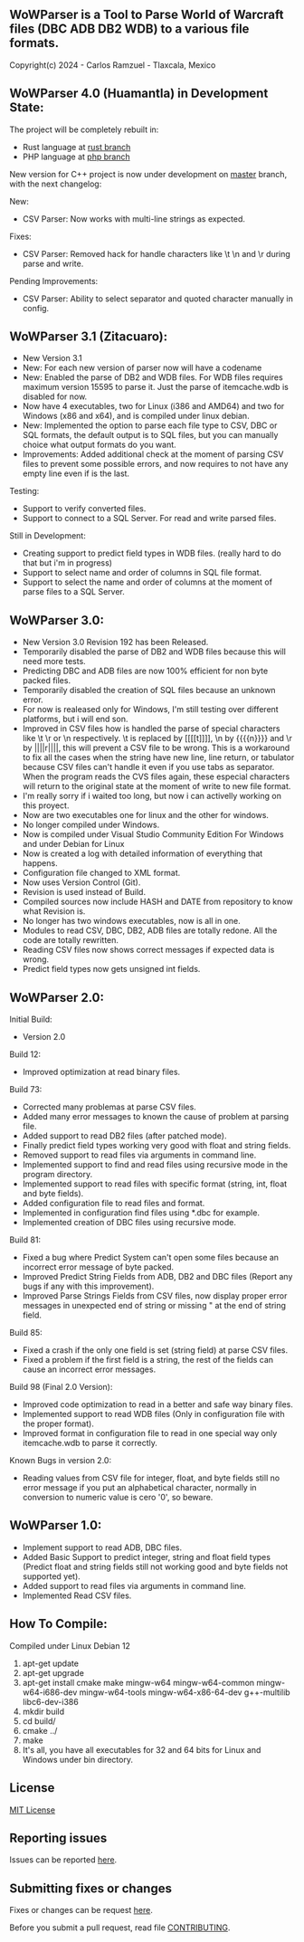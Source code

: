 ## WoWParser is a Tool to Parse World of Warcraft files (DBC ADB DB2 WDB) to a various file formats.

Copyright(c) 2024 - Carlos Ramzuel - Tlaxcala, Mexico

## WoWParser 4.0 (Huamantla) in Development State:
The project will be completely rebuilt in:
 - Rust language at [rust branch](https://github.com/glkrlos/wowparser/tree/rust)
 - PHP language at [php branch](https://github.com/glkrlos/wowparser/tree/php)

New version for C++ project is now under development on [master](https://github.com/glkrlos/wowparser) branch, with the next changelog:

New:
* CSV Parser: Now works with multi-line strings as expected.

Fixes:
* CSV Parser: Removed hack for handle characters like \t \n and \r during parse and write. 

Pending Improvements:
* CSV Parser: Ability to select separator and quoted character manually in config. 

## WoWParser 3.1 (Zitacuaro):
 * New Version 3.1
 * New: For each new version of parser now will have a codename
 * New: Enabled the parse of DB2 and WDB files. For WDB files requires maximum version 15595 to parse it. Just the parse of itemcache.wdb is disabled for now.
 * Now have 4 executables, two for Linux (i386 and AMD64) and two for Windows (x86 and x64), and is compiled under linux debian.
 * New: Implemented the option to parse each file type to CSV, DBC or SQL formats, the default output is to SQL files, but you can manually choice what output formats do you want.
 * Improvements: Added additional check at the moment of parsing CSV files to prevent some possible errors, and now requires to not have any empty line even if is the last.

Testing:
 * Support to verify converted files.
 * Support to connect to a SQL Server. For read and write parsed files.

Still in Development:
 * Creating support to predict field types in WDB files. (really hard to do that but i'm in progress)
 * Support to select name and order of columns in SQL file format.
 * Support to select the name and order of columns at the moment of parse files to a SQL Server.

## WoWParser 3.0:
 * New Version 3.0 Revision 192 has been Released.
 * Temporarily disabled the parse of DB2 and WDB files because this will need more tests.
 * Predicting DBC and ADB files are now 100% efficient for non byte packed files.
 * Temporarily disabled the creation of SQL files because an unknown error.
 * For now is realeased only for Windows, I'm still testing over different platforms, but i will end son.
 * Improved in CSV files how is handled the parse of special characters like \t \r or \n respectively.
          \t is replaced by [[[[t]]]], \n by {{{{n}}}} and \r by ||||r||||, this will prevent a CSV file to be wrong.
          This is a workaround to fix all the cases when the string have new line, line return, or tabulator because
          CSV files can't handle it even if you use tabs as separator. When the program reads the CVS files again,
          these especial characters will return to the original state at the moment of write to new file format.
 * I'm really sorry if i waited too long, but now i can activelly working on this proyect.
 * Now are two executables one for linux and the other for windows.
 * No longer compiled under Windows.
 * Now is compiled under Visual Studio Community Edition For Windows and under Debian for Linux
 * Now is created a log with detailed information of everything that happens.
 * Configuration file changed to XML format.
 * Now uses Version Control (Git).
 * Revision is used instead of Build.
 * Compiled sources now include HASH and DATE from repository to know what Revision is.
 * No longer has two windows executables, now is all in one.
 * Modules to read CSV, DBC, DB2, ADB files are totally redone. All the code are totally rewritten.
 * Reading CSV files now shows correct messages if expected data is wrong.
 * Predict field types now gets unsigned int fields.

## WoWParser 2.0:
Initial Build:
 * Version 2.0

Build 12:
 * Improved optimization at read binary files.

Build 73:
 * Corrected many problemas at parse CSV files.
 * Added many error messages to known the cause of problem at parsing file.
 * Added support to read DB2 files (after patched mode).
 * Finally predict field types working very good with float and string fields.
 * Removed support to read files via arguments in command line.
 * Implemented support to find and read files using recursive mode in the program directory.
 * Implemented support to read files with specific format (string, int, float and byte fields).
 * Added configuration file to read files and format.
 * Implemented in configuration find files using *.dbc for example.
 * Implemented creation of DBC files using recursive mode.

Build 81:
 * Fixed a bug where Predict System can't open some files because an incorrect error message of byte packed.
 * Improved Predict String Fields from ADB, DB2 and DBC files (Report any bugs if any with this improvement).
 * Improved Parse Strings Fields from CSV files, now display proper error messages in unexpected end of string or missing " at the end of string field.

Build 85:
 * Fixed a crash if the only one field is set (string field) at parse CSV files.
 * Fixed a problem if the first field is a string, the rest of the fields can cause an incorrect error messages.

Build 98 (Final 2.0 Version):
 * Improved code optimization to read in a better and safe way binary files.
 * Implemented support to read WDB files (Only in configuration file with the proper format).
 * Improved format in configuration file to read in one special way only itemcache.wdb to parse it correctly.

Known Bugs in version 2.0:
 * Reading values from CSV file for integer, float, and byte fields still no error message if you put an alphabetical character, normally in conversion to numeric value is cero '0', so beware.

## WoWParser 1.0:
 * Implement support to read ADB, DBC files.
 * Added Basic Support to predict integer, string and float field types (Predict float and string fields still not working good and byte fields not supported yet).
 * Added support to read files via arguments in command line.
 * Implemented Read CSV files.

## How To Compile:
 Compiled under Linux Debian 12
 1. apt-get update
 2. apt-get upgrade
 3. apt-get install cmake make mingw-w64 mingw-w64-common mingw-w64-i686-dev mingw-w64-tools mingw-w64-x86-64-dev g++-multilib libc6-dev-i386
 4. mkdir build
 5. cd build/
 6. cmake ../
 7. make
 8. It's all, you have all executables for 32 and 64 bits for Linux and Windows under bin directory.

## License

[MIT License](LICENSE)

## Reporting issues

Issues can be reported [here](https://github.com/glkrlos/wowparser/issues).

## Submitting fixes or changes

Fixes or changes can be request [here](https://github.com/glkrlos/wowparser/pulls).

Before you submit a pull request, read file [CONTRIBUTING](CONTRIBUTING.md).
